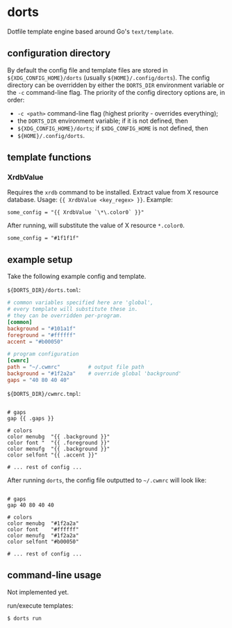 # dorts

Dotfile template engine based around Go's `text/template`.

## configuration directory
By default the config file and template files are stored in `${XDG_CONFIG_HOME}/dorts` (usually `${HOME}/.config/dorts`). The config directory can be overridden by either the `DORTS_DIR` environment variable or the `-c` command-line flag. The priority of the config directory options are, in order:

* `-c <path>` command-line flag (highest priority - overrides everything);
* the `DORTS_DIR` environment variable; if it is not defined, then
* `${XDG_CONFIG_HOME}/dorts`; if `$XDG_CONFIG_HOME` is not defined, then
* `${HOME}/.config/dorts`.

## template functions

### XrdbValue
Requires the `xrdb` command to be installed. Extract value from X resource database.
Usage: `{{ XrdbValue <key_regex> }}`.
Example: 
```console
some_config = "{{ XrdbValue `\*\.color0` }}"
```
After running, will substitute the value of X resource `*.color0`.
```console
some_config = "#1f1f1f"
```

## example setup

Take the following example config and template.

`${DORTS_DIR}/dorts.toml`:
```toml
# common variables specified here are 'global',
# every template will substitute these in.
# they can be overridden per-program.
[common]
background = "#101a1f"
foreground = "#ffffff"
accent = "#b00050"

# program configuration
[cwmrc]
path = "~/.cwmrc"         # output file path
background = "#1f2a2a"    # override global 'background'
gaps = "40 80 40 40"
```

`${DORTS_DIR}/cwmrc.tmpl`:
```console

# gaps
gap {{ .gaps }}

# colors
color menubg  "{{ .background }}"
color font "  "{{ .foreground }}"
color menufg  "{{ .background }}"
color selfont "{{ .accent }}"

# ... rest of config ...
```

After running `dorts`, the config file outputted to `~/.cwmrc` will look like:
```console

# gaps
gap 40 80 40 40

# colors
color menubg  "#1f2a2a"
color font    "#ffffff"
color menufg  "#1f2a2a"
color selfont "#b00050"

# ... rest of config ...
```

## command-line usage
Not implemented yet.

run/execute templates:
```console
$ dorts run
```

